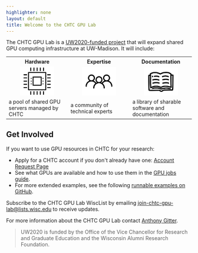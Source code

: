 ```yaml
---
highlighter: none
layout: default
title: Welcome to the CHTC GPU Lab
---
```


The CHTC GPU Lab is a [UW2020-funded project][uw2020] that will expand shared GPU 
computing infrastructure at UW-Madison.  It will include:

<table>
  <tr>
    <th width="25%">Hardware</th>
    <th width="25%">Expertise</th>
    <th width="25%">Documentation</th>
  </tr>
  <tr align="center">
    <td><img width="60%" src="guide-icons/noun_gpu_2528527.png"></td>
    <td><img width="60%" src="guide-icons/noun_people_1188645.png"></td>
    <td><img width="60%" src="guide-icons/noun_open book_1179297.png"></td>
  </tr>
  <tr>
    <td>a pool of shared GPU servers managed by CHTC </td>
    <td>a community of technical experts</td>
    <td>a library of sharable software and documentation</td>
  </tr>
</table>

## Get Involved

If you want to use GPU resources in CHTC for your research: 

- Apply for a CHTC account if you don't already have one: [Account Request Page][account]
- See what GPUs are available and how to use them in the [GPU jobs guide][gpu-jobs].
- For more extended examples, see the following [runnable examples on GitHub][gpu-examples].

Subscribe to the CHTC GPU Lab WiscList 
by emailing [join-chtc-gpu-lab@lists.wisc.edu](mailto:join-chtc-gpu-lab@lists.wisc.edu) to receive updates.

For more information about the CHTC GPU Lab contact [Anthony Gitter][gitter]. 

> UW2020 is funded by the Office of the Vice Chancellor for Research and Graduate 
Education and the Wisconsin Alumni Research Foundation.

[account]: form.shtml
[gpu-examples]: https://github.com/CHTC/templates-GPUs
[gpu-jobs]: gpu-jobs.shtml
[gitter]: https://www.biostat.wisc.edu/~gitter/index.html
[uw2020]: https://research.wisc.edu/funding/uw2020/round-5-projects/enabling-graphics-processing-unit-based-data-science/